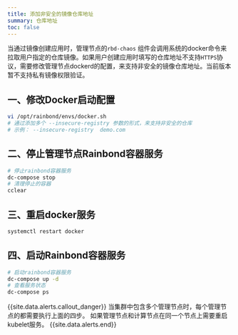 ```yaml
---
title: 添加非安全的镜像仓库地址
summary: 仓库地址
toc: false
---
```


当通过镜像创建应用时，管理节点的`rbd-chaos` 组件会调用系统的docker命令来拉取用户指定的仓库镜像。如果用户创建应用时填写的仓库地址不支持`HTTPS`协议，需要修改管理节点dockerd的配置，来支持非安全的镜像仓库地址。当前版本暂不支持私有镜像权限验证。

## 一、修改Docker启动配置

```bash
vi /opt/rainbond/envs/docker.sh
# 通过添加多个 --insecure-registry 参数的形式，来支持非安全的仓库
# 示例： --insecure-registry  demo.com
```


## 二、停止管理节点Rainbond容器服务

```bash
# 停止rainbond容器服务
dc-compose stop
# 清理停止的容器
cclear
```


## 三、重启docker服务

```bash
systemctl restart docker
```

## 四、启动Rainbond容器服务

```bash
# 启动rainbond容器服务
dc-compose up -d
# 查看服务状态
dc-compose ps
```

{{site.data.alerts.callout_danger}}
当集群中包含多个管理节点时，每个管理节点的都需要执行上面的四步。
如果管理节点和计算节点在同一个节点上需要重启kubelet服务。
{{site.data.alerts.end}}


